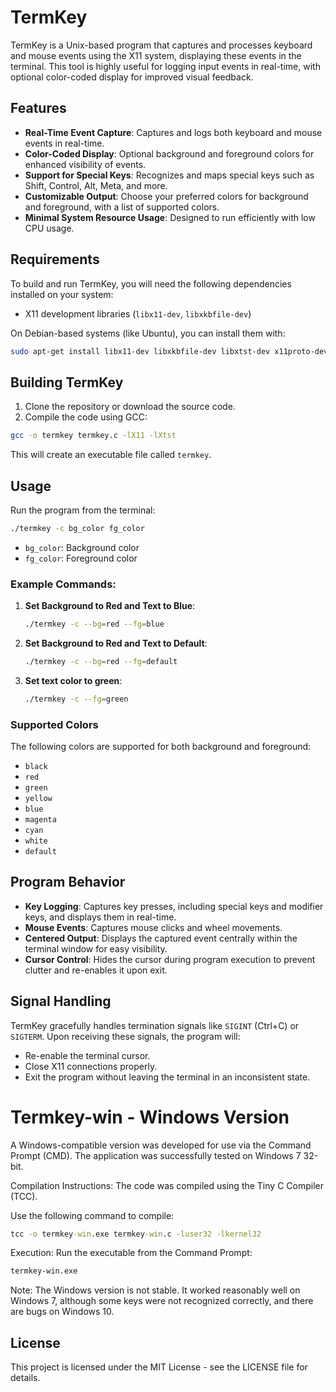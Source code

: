 
# TermKey

TermKey is a Unix-based program that captures and processes keyboard and mouse events using the X11 system, displaying these events in the terminal. This tool is highly useful for logging input events in real-time, with optional color-coded display for improved visual feedback.

## Features

- **Real-Time Event Capture**: Captures and logs both keyboard and mouse events in real-time.
- **Color-Coded Display**: Optional background and foreground colors for enhanced visibility of events.
- **Support for Special Keys**: Recognizes and maps special keys such as Shift, Control, Alt, Meta, and more.
- **Customizable Output**: Choose your preferred colors for background and foreground, with a list of supported colors.
- **Minimal System Resource Usage**: Designed to run efficiently with low CPU usage.

## Requirements

To build and run TermKey, you will need the following dependencies installed on your system:

- X11 development libraries (`libx11-dev`, `libxkbfile-dev`)

On Debian-based systems (like Ubuntu), you can install them with:

```bash
sudo apt-get install libx11-dev libxkbfile-dev libxtst-dev x11proto-dev libxext-dev
```

## Building TermKey

1. Clone the repository or download the source code.
2. Compile the code using GCC:

```bash
gcc -o termkey termkey.c -lX11 -lXtst
```

This will create an executable file called `termkey`.

## Usage

Run the program from the terminal:

```bash
./termkey -c bg_color fg_color
```

- `bg_color`: Background color
- `fg_color`: Foreground color

### Example Commands:

1. **Set Background to Red and Text to Blue**:
   ```bash
   ./termkey -c --bg=red --fg=blue
   ```

2. **Set Background to Red and Text to Default**:
   ```bash
   ./termkey -c --bg=red --fg=default
   ```

3. **Set text color to green**:
   ```bash
   ./termkey -c --fg=green
   ```

### Supported Colors

The following colors are supported for both background and foreground:

- `black`
- `red`
- `green`
- `yellow`
- `blue`
- `magenta`
- `cyan`
- `white`
- `default`

## Program Behavior

- **Key Logging**: Captures key presses, including special keys and modifier keys, and displays them in real-time.
- **Mouse Events**: Captures mouse clicks and wheel movements.
- **Centered Output**: Displays the captured event centrally within the terminal window for easy visibility.
- **Cursor Control**: Hides the cursor during program execution to prevent clutter and re-enables it upon exit.

## Signal Handling

TermKey gracefully handles termination signals like `SIGINT` (Ctrl+C) or `SIGTERM`. Upon receiving these signals, the program will:

- Re-enable the terminal cursor.
- Close X11 connections properly.
- Exit the program without leaving the terminal in an inconsistent state.

# Termkey-win - Windows Version
A Windows-compatible version was developed for use via the Command Prompt (CMD). The application was successfully tested on Windows 7 32-bit.

Compilation Instructions:
The code was compiled using the Tiny C Compiler (TCC).

Use the following command to compile:
```cmd
tcc -o termkey-win.exe termkey-win.c -luser32 -lkernel32
```

Execution:
Run the executable from the Command Prompt:
```cmd
termkey-win.exe
```

Note: The Windows version is not stable. It worked reasonably well on Windows 7, although some keys were not recognized correctly, and there are bugs on Windows 10.

## License

This project is licensed under the MIT License - see the LICENSE file for details.
